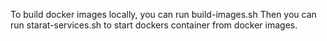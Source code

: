 
To build docker images locally, you can run build-images.sh
Then you can run starat-services.sh to start dockers container from docker images.